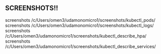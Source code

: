 ## SCREENSHOTS!!
screenshots /c/Users/omen3/udamonomicro1/screenshots/kubectl_pods/
screenshots /c/Users/omen3/udamonomicro1/screenshots/kubectl_logs/
screenshots /c/Users/omen3/udamonomicro1/screenshots/kubectl_describe_hpa/
screenshots /c/Users/omen3/udamonomicro1/screenshots/kubectl_describe_services/
